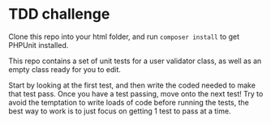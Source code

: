 # TDD challenge

Clone this repo into your html folder, and run `composer install` to get PHPUnit installed.

This repo contains a set of unit tests for a user validator class, as well as an empty class ready for you to edit.

Start by looking at the first test, and then write the coded needed to make that test pass. Once you have a test passing, move onto the next test! Try to avoid the temptation to write loads of code before running the tests, the best way to work is to just focus on getting 1 test to pass at a time.
